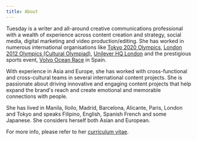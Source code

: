 ```yaml
---
title: About
---
```


Tuesday is a writer and all-around creative communications professional with a wealth of experience across content creation and strategy, social media, digital marketing and video production/editing. She has worked in numerous international organisations like [Tokyo 2020 Olympics](/work/tokyo-2020), [London 2012 Olympics (Cultural Olympiad)](/work/london-2012), [Unilever HQ London](/work/unilever) and the prestigious sports event, [Volvo Ocean Race](/work/volvo-ocean-race) in Spain.

With experience in Asia and Europe, she has worked with cross-functional and cross-cultural teams in several international content projects. She is passionate about driving innovative and engaging content projects that help expand the brand's reach and create emotional and memorable connections with people.

She has lived in Manila, Iloilo, Madrid, Barcelona, Alicante, Paris, London and Tokyo and speaks Filipino, English, Spanish French and some Japanese. She considers herself both Asian and European.

For more info, please refer to her [curriculum vitae](/cv).